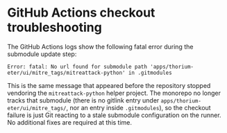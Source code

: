 # GitHub Actions checkout troubleshooting

The GitHub Actions logs show the following fatal error during the submodule
update step:

```
Error: fatal: No url found for submodule path 'apps/thorium-eter/ui/mitre_tags/mitreattack-python' in .gitmodules
```

This is the same message that appeared before the repository stopped vendoring
the `mitreattack-python` helper project. The monorepo no longer tracks that
submodule (there is no gitlink entry under
`apps/thorium-eter/ui/mitre_tags/`, nor an entry inside `.gitmodules`), so the
checkout failure is just Git reacting to a stale submodule configuration on the
runner. No additional fixes are required at this time.
